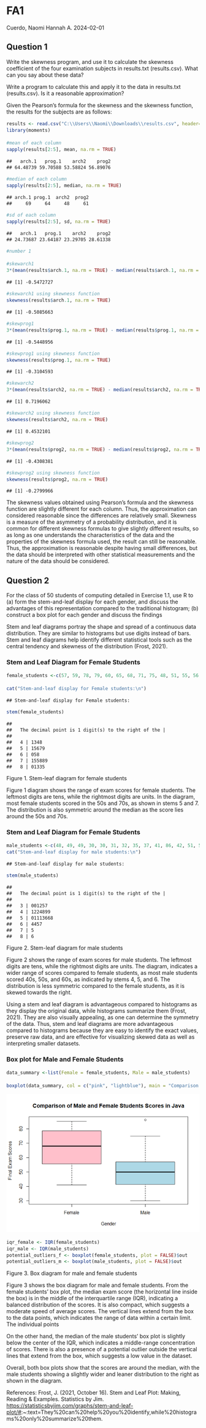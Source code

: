 FA1
================
Cuerdo, Naomi Hannah A.
2024-02-01

## Question 1

Write the skewness program, and use it to calculate the skewness
coefficient of the four examination subjects in results.txt
(results.csv). What can you say about these data?

Write a program to calculate this and apply it to the data in
results.txt (results.csv). Is it a reasonable approximation?

Given the Pearson’s formula for the skewness and the skewness function,
the results for the subjects are as follows:

``` r
results <- read.csv("C:\\Users\\Naomi\\Downloads\\results.csv", header= TRUE)
library(moments)

#mean of each column
sapply(results[2:5], mean, na.rm = TRUE)
```

    ##   arch.1   prog.1    arch2    prog2 
    ## 64.48739 59.70588 53.58824 56.89076

``` r
#median of each column
sapply(results[2:5], median, na.rm = TRUE)
```

    ## arch.1 prog.1  arch2  prog2 
    ##     69     64     48     61

``` r
#sd of each column
sapply(results[2:5], sd, na.rm = TRUE)
```

    ##   arch.1   prog.1    arch2    prog2 
    ## 24.73687 23.64187 23.29705 28.61338

``` r
#number 1

#skewarch1
3*(mean(results$arch.1, na.rm = TRUE) - median(results$arch.1, na.rm = TRUE))/sd(results$arch.1, na.rm = TRUE)
```

    ## [1] -0.5472727

``` r
#skewarch1 using skewness function
skewness(results$arch.1, na.rm = TRUE)
```

    ## [1] -0.5085663

``` r
#skewprog1
3*(mean(results$prog.1, na.rm = TRUE) - median(results$prog.1, na.rm = TRUE))/sd(results$prog.1, na.rm = TRUE)
```

    ## [1] -0.5448956

``` r
#skewprog1 using skewness function
skewness(results$prog.1, na.rm = TRUE)
```

    ## [1] -0.3104593

``` r
#skewarch2
3*(mean(results$arch2, na.rm = TRUE) - median(results$arch2, na.rm = TRUE))/sd(results$arch2, na.rm = TRUE)
```

    ## [1] 0.7196062

``` r
#skewarch2 using skewness function
skewness(results$arch2, na.rm = TRUE)
```

    ## [1] 0.4532101

``` r
#skewprog2
3*(mean(results$prog2, na.rm = TRUE) - median(results$prog2, na.rm = TRUE))/sd(results$prog2, na.rm = TRUE)
```

    ## [1] -0.4308381

``` r
#skewprog2 using skewness function
skewness(results$prog2, na.rm = TRUE)
```

    ## [1] -0.2799966

The skewness values obtained using Pearson’s formula and the skewness
function are slightly different for each column. Thus, the approximation
can considered reasonable since the differences are relatively small.
Skewness is a measure of the asymmetry of a probability distribution,
and it is common for different skewness formulas to give slightly
different results, so as long as one understands the characteristics of
the data and the properties of the skewness formula used, the result can
still be reasonable. Thus, the approximation is reasonable despite
having small differences, but the data should be interpreted with other
statistical measurements and the nature of the data should be
considered.

## Question 2

For the class of 50 students of computing detailed in Exercise 1.1, use
R to (a) form the stem-and-leaf display for each gender, and discuss the
advantages of this representation compared to the traditional histogram;
(b) construct a box plot for each gender and discuss the findings

Stem and leaf diagrams portray the shape and spread of a continuous data
distribution. They are similar to histograms but use digits instead of
bars. Stem and leaf diagrams help identify different statistical tools
such as the central tendency and skewness of the distribution (Frost,
2021).

### Stem and Leaf Diagram for Female Students

``` r
female_students <-c(57, 59, 78, 79, 60, 65, 68, 71, 75, 48, 51, 55, 56, 41, 43, 44, 75, 78, 80, 81, 83, 83, 85)

cat("Stem-and-leaf display for Female students:\n")
```

    ## Stem-and-leaf display for Female students:

``` r
stem(female_students)
```

    ## 
    ##   The decimal point is 1 digit(s) to the right of the |
    ## 
    ##   4 | 1348
    ##   5 | 15679
    ##   6 | 058
    ##   7 | 155889
    ##   8 | 01335

Figure 1. Stem-leaf diagram for female students

Figure 1 diagram shows the range of exam scores for female students. The
leftmost digits are tens, while the rightmost digits are units. In the
diagram, most female students scored in the 50s and 70s, as shown in
stems 5 and 7. The distribution is also symmetric around the median as
the score lies around the 50s and 70s.

### Stem and Leaf Diagram for Female Students

``` r
male_students <-c(48, 49, 49, 30, 30, 31, 32, 35, 37, 41, 86, 42, 51, 53, 56, 42, 44, 50, 51, 65, 67, 51, 56, 58, 64, 64, 75)
cat("Stem-and-leaf display for male students:\n")
```

    ## Stem-and-leaf display for male students:

``` r
stem(male_students)
```

    ## 
    ##   The decimal point is 1 digit(s) to the right of the |
    ## 
    ##   3 | 001257
    ##   4 | 1224899
    ##   5 | 01113668
    ##   6 | 4457
    ##   7 | 5
    ##   8 | 6

Figure 2. Stem-leaf diagram for male students

Figure 2 shows the range of exam scores for male students. The leftmost
digits are tens, while the rightmost digits are units. The diagram,
indicates a wider range of scores compared to female students, as most
male students scored 40s, 50s, and 60s, as indicated by stems 4, 5, and
6. The distribution is less symmetric compared to the female students,
as it is skewed towards the right.

Using a stem and leaf diagram is advantageous compared to histograms as
they display the original data, while histograms summarize them (Frost,
2021). They are also visually appealing, as one can determine the
symmetry of the data. Thus, stem and leaf diagrams are more advantageous
compared to histograms because they are easy to identify the exact
values, preserve raw data, and are effective for visualizing skewed data
as well as interpreting smaller datasets.

### Box plot for Male and Female Students

``` r
data_summary <-list(Female = female_students, Male = male_students)

boxplot(data_summary, col = c("pink", "lightblue"), main = "Comparison of Male and Female Students Scores in Java", xlab = "Gender", ylab="Final Exam Scores", names = c("Female", "Male"))
```

![](CUERDO,-NAOMI-HANNAH-A-FA1_files/figure-gfm/boxplot-1.png)<!-- -->

``` r
iqr_female <- IQR(female_students)
iqr_male <- IQR(male_students)
potential_outliers_f <- boxplot(female_students, plot = FALSE)$out
potential_outliers_m <- boxplot(male_students, plot = FALSE)$out
```

Figure 3. Box diagram for male and female students

Figure 3 shows the box diagram for male and female students. From the
female students’ box plot, the median exam score (the horizontal line
inside the box) is in the middle of the interquartile range (IQR),
indicating a balanced distribution of the scores. It is also compact,
which suggests a moderate speed of average scores. The vertical lines
extend from the box to the data points, which indicates the range of
data within a certain limit. The individual points

On the other hand, the median of the male students’ box plot is slightly
below the center of the IQR, which indicates a middle-range
concentration of scores. There is also a presence of a potential outlier
outside the vertical lines that extend from the box, which suggests a
low value in the dataset.

Overall, both box plots show that the scores are around the median, with
the male students showing a slightly wider and leaner distribution to
the right as shown in the diagram.

References: Frost, J. (2021, October 16). Stem and Leaf Plot: Making,
Reading & Examples. Statistics by Jim.
<https://statisticsbyjim.com/graphs/stem-and-leaf-plot/#>:~:text=They%20can%20help%20you%20identify,while%20histograms%20only%20summarize%20them.
